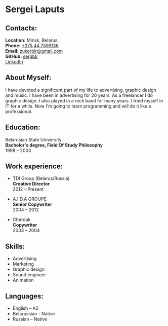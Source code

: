 # Sergei Laputs

## Contacts:
**Location:** Minsk, Belarus  
**Phone:** [+375 44 7599136](tel:+3754499136)  
**Email:** zukerblr@gmail.com  
**GitHub:** [sergblr](https://github.com/sergblr)  
[LinkedIn](https://www.linkedin.com/in/sergei-laputs-b637a811/)  

## About Myself:
I have devoted a significant part of my life to advertising, graphic design and music. I have been in advertising for 20 years. As a freelancer I do graphic design. I also played in a rock band for many years. I tried myself in IT for a while. Now I'm going to learn programming and will do it like a professional.

## Education:
Belarusian State University  
**Bachelor's degree, Field Of Study Philosophy**  
1998 – 2003

## Work experience:
* TDI Group (Belarus/Russia)  
**Creative Director**  
2012 – Present  

* A.I.D.A GROUPE  
**Senior Copywriter**  
2004 – 2012  

* Cherdak    
**Copywriter**  
2003 – 2004

## Skills:
* Advertising
* Marketing
* Graphic design
* Sound engineer
* Animation
## Languages:
* English – A2
* Belarussian - Native
* Russian – Native